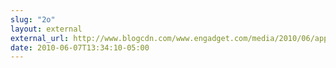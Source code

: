 ```yaml
---
slug: "2o"
layout: external
external_url: http://www.blogcdn.com/www.engadget.com/media/2010/06/apple-wwdc-2010-348-rm-eng.jpg
date: 2010-06-07T13:34:10-05:00
---
```

